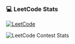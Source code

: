 
### 💻 LeetCode Stats
[![LeetCode](https://img.shields.io/badge/LeetCode-Profile-orange?style=for-the-badge&logo=leetcode)](https://leetcode.com/Arulselvan_M/)


![LeetCode Contest Stats](https://leetcard.jacoblin.cool/Arulselvan_M?ext=contest)
